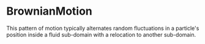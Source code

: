 # BrownianMotion
This pattern of motion typically alternates random fluctuations in a particle's position inside a fluid sub-domain with a relocation to another sub-domain.
